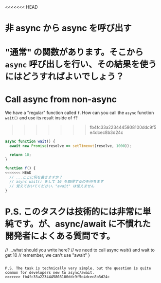 
<<<<<<< HEAD
# 非 async から async を呼び出す

"通常" の関数があります。そこから `async` 呼び出しを行い、その結果を使うにはどうすればよいでしょう？
=======
# Call async from non-async

We have a "regular" function called `f`. How can you call the `async` function `wait()` and use its result inside of `f`?
>>>>>>> fb4fc33a2234445808100ddc9f5e4dcec8b3d24c

```js
async function wait() {
  await new Promise(resolve => setTimeout(resolve, 1000));

  return 10;
}

function f() {
<<<<<<< HEAD
  // ...ここに何を書きますか？
  // async wait() をして 10 を取得するのを待ちます
  // 覚えておいてください、"await" は使えません
}
```

P.S. このタスクは技術的には非常に単純です。が、async/await に不慣れた開発者によくある質問です。
=======
  // ...what should you write here?
  // we need to call async wait() and wait to get 10
  // remember, we can't use "await"
}
```

P.S. The task is technically very simple, but the question is quite common for developers new to async/await.
>>>>>>> fb4fc33a2234445808100ddc9f5e4dcec8b3d24c

